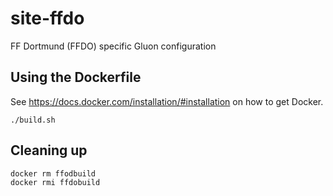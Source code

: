 # site-ffdo
FF Dortmund (FFDO) specific Gluon configuration

## Using the Dockerfile

See https://docs.docker.com/installation/#installation on how to get Docker.


```
./build.sh
```

## Cleaning up

```
docker rm ffodbuild
docker rmi ffdobuild
```

